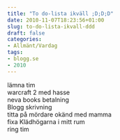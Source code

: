```yaml
---
title: "To do-lista ikväll ;D;D;D"
date: 2010-11-07T18:23:56+01:00
slug: to-do-lista-ikvall-ddd
draft: false
categories:
- Allmänt/Vardag
tags:
- blogg.se
- 2010
---
```

lämna tim  
warcraft 2 med hasse  
neva books betalning  
Blogg skrivning  
titta på mördare okänd med mamma  
fixa Klädhögarna i mitt rum  
ring tim